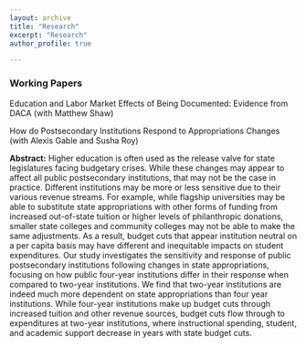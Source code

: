 ```yaml
---
layout: archive
title: "Research"
excerpt: "Research"
author_profile: true

---
```


### Working Papers

Education and Labor Market Effects of Being Documented: Evidence from DACA (with Matthew Shaw)

How do Postsecondary Institutions Respond to Appropriations Changes (with Alexis Gable and Susha Roy)

**Abstract:** Higher education is often used as the release valve for state legislatures facing budgetary crises. While these changes may appear to affect all public postsecondary institutions, that may not be the case in practice. Different institutions may be more or less sensitive due to their various revenue streams. For example, while flagship universities may be able to substitute state appropriations with other forms of funding from increased out-of-state tuition or higher levels of philanthropic donations, smaller state colleges and community colleges may not be able to make the same adjustments. As a result, budget cuts that appear institution neutral on a per capita basis may have different and inequitable impacts on student expenditures. Our study investigates the sensitivity and response of public postsecondary institutions following changes in state appropriations, focusing on how public four-year institutions differ in their response when compared to two-year institutions. We find that two-year institutions are indeed much more dependent on state appropriations than four year institutions. While four-year institutions make up budget cuts through increased tuition and other revenue sources, budget cuts flow through to expenditures at two-year institutions, where instructional spending, student, and academic support decrease in years with state budget cuts.
